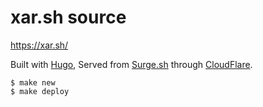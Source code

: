 # xar.sh source

https://xar.sh/

Built with [Hugo](http://gohugo.io/),
Served from [Surge.sh](https://surge.sh) through [CloudFlare](https://www.cloudflare.com/).


```
$ make new
$ make deploy
```